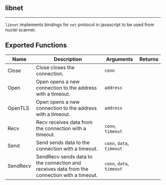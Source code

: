 ## libnet 
---


`libnet` implements bindings for `net` protocol in javascript
to be used from nuclei scanner.





## Exported Functions

| Name | Description | Arguments | Returns |
|--------|-------------|-----------|---------|
Close |  Close closes the connection. | `conn` |  |
Open |  Open opens a new connection to the address with a timeout. | `address` |  |
OpenTLS |  Open opens a new connection to the address with a timeout. | `address` |  |
Recv |  Recv receives data from the connection with a timeout. | `conn`, `timeout` |  |
Send |  Send sends data to the connection with a timeout. | `conn`, `data`, `timeout` |  |
SendRecv |  SendRecv sends data to the connection and receives data from the connection with a timeout. | `conn`, `data`, `timeout` |  |


